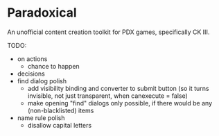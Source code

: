 # Paradoxical
An unofficial content creation toolkit for PDX games, specifically CK III.

TODO:
+ on actions
  + chance to happen
+ decisions
+ find dialog polish
  + add visibility binding and converter to submit button (so it turns invisible, not just transparent, when canexecute = false)
  + make opening "find" dialogs only possible, if there would be any (non-blacklisted) items
+ name rule polish
  + disallow capital letters

